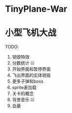 # TinyPlane-War
# 小型飞机大战

TODO:
1. 销毁特效 
2. 分数统计 &#9745;
3. 开始界面和暂停界面
4. 飞出界面的实体销毁
5. 更多子弹和boss
6. sprite表加载
7. 关卡的概念
8. 背景音乐 &#9745;
9. 血量